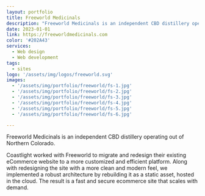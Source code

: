 ```yaml
---
layout: portfolio
title: Freeworld Medicinals
description: "Freeworld Medicinals is an independent CBD distillery operating out of Northern Colorado."
date: 2023-01-01
link: https://freeworldmedicinals.com
color: '#202A43'
services:
  - Web design
  - Web development
tags: 
  - sites 
logo: '/assets/img/logos/freeworld.svg'
images:
  - '/assets/img/portfolio/freeworld/fs-1.jpg'
  - '/assets/img/portfolio/freeworld/fs-2.jpg'
  - '/assets/img/portfolio/freeworld/fs-3.jpg'
  - '/assets/img/portfolio/freeworld/fs-4.jpg'
  - '/assets/img/portfolio/freeworld/fs-5.jpg'
  - '/assets/img/portfolio/freeworld/fs-6.jpg'

---
```


Freeworld Medicinals is an independent CBD distillery operating out of Northern Colorado. 

Coastlight worked with Freeworld to migrate and redesign their existing eCommerce website to a more customized and efficient platform. Along with redesigning the site with a more clean and modern feel, we implemented a robust architecture by rebuilding it as a static asset, hosted in the cloud. The result is a fast and secure ecommerce site that scales with demand.

